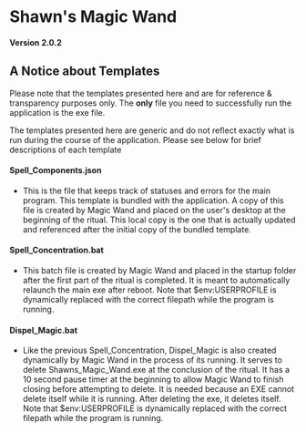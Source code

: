# Shawn's Magic Wand
#### Version 2.0.2

## A Notice about Templates

Please note that the templates presented here and are for reference & transparency purposes only. The **only** file you need to successfully run the application is the exe file. 

The templates presented here are generic and do not reflect exactly what is run during the course of the application. Please see below for brief descriptions of each template

#### Spell_Components.json
- This is the file that keeps track of statuses and errors for the main program. This template is bundled with the application. A copy of this file is created by Magic Wand and placed on the user's desktop at the beginning of the ritual. This local copy is the one that is actually updated and referenced after the initial copy of the bundled template.

#### Spell_Concentration.bat
- This batch file is created by Magic Wand and placed in the startup folder after the first part of the ritual is completed. It is meant to automatically relaunch the main exe after reboot. Note that $env:USERPROFILE is dynamically replaced with the correct filepath while the program is running.

#### Dispel_Magic.bat
- Like the previous Spell_Concentration, Dispel_Magic is also created dynamically by Magic Wand in the process of its running. It serves to delete Shawns_Magic_Wand.exe at the conclusion of the ritual. It has a 10 second pause timer at the beginning to allow Magic Wand to finish closing before attempting to delete. It is needed because an EXE cannot delete itself while it is running. After deleting the exe, it deletes itself. Note that $env:USERPROFILE is dynamically replaced with the correct filepath while the program is running.